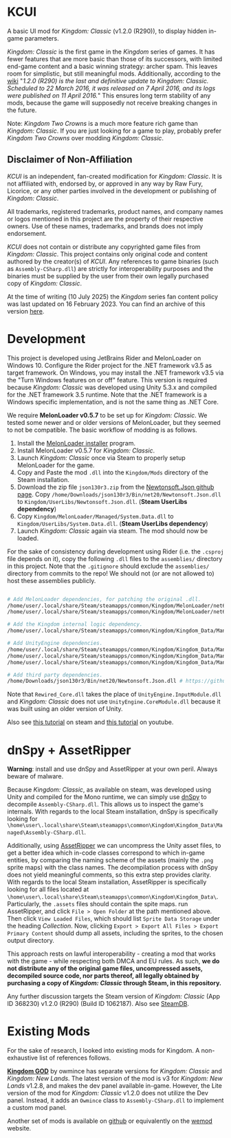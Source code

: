 # KCUI

A basic UI mod for *Kingdom: Classic* (v1.2.0 (R290)), to display hidden in-game parameters.

*Kingdom: Classic* is the first game in the *Kingdom* series of games. It has fewer features that are more basic than those of its successors, with limited end-game content and a basic winning strategy: archer spam. This leaves room for simplistic, but still meaningful mods. Additionally, according to the [wiki](https://kingdomthegame.fandom.com/wiki/Patch_notes_for_Classic) "*1.2.0 (R290) is the last and definitive update to Kingdom: Classic. Scheduled to 22 March 2016, it was released on 7 April 2016, and its logs were published on 11 April 2016.*" This ensures long term stability of any mods, because the game will supposedly not receive breaking changes in the future.

Note: *Kingdom Two Crowns* is a much more feature rich game than *Kingdom: Classic*. If you are just looking for a game to play, probably prefer *Kingdom Two Crowns* over modding *Kingdom: Classic*.

## Disclaimer of Non-Affiliation

*KCUI* is an independent, fan-created modification for *Kingdom: Classic*. It is not affiliated with, endorsed by, or approved in any way by Raw Fury, Licorice, or any other parties involved in the development or publishing of *Kingdom: Classic*.

All trademarks, registered trademarks, product names, and company names or logos mentioned in this project are the property of their respective owners. Use of these names, trademarks, and brands does not imply endorsement.

*KCUI* does not contain or distribute any copyrighted game files from *Kingdom: Classic*. This project contains only original code and content authored by the creator(s) of *KCUI*. Any references to game binaries (such as `Assembly-CSharp.dll`) are strictly for interoperability purposes and the binaries must be supplied by the user from their own legally purchased copy of *Kingdom: Classic*.

At the time of writing (10 July 2025) the *Kingdom* series fan content policy was last updated on 16 February 2023.
You can find an archive of this version [here](https://web.archive.org/web/20250620160343/https://www.kingdomthegame.com/fancontentpolicy).

# Development

This project is developed using JetBrains Rider and MelonLoader on Windows 10. Configure the Rider project for the .NET framework v3.5 as target framework.
On Windows, you may install the .NET framework v3.5 via the "Turn Windows features on or off" feature. 
This version is required because *Kingdom: Classic* was developed using Unity 5.3.x and compiled for the .NET framework 3.5 runtime.
Note that the .NET framework is a Windows specific implementation, and is not the same thing as .NET Core.

We require **MelonLoader v0.5.7** to be set up for *Kingdom: Classic*. We tested some newer and or older versions of MelonLoader, but they seemed to not be compatible.
The basic workflow of modding is as follows.
1. Install the [MelonLoader installer](https://melonwiki.xyz/#/?id=automated-installation) program.
1. Install MelonLoader v0.5.7 for *Kingdom: Classic*.
1. Launch *Kingdom: Classic* once via Steam to properly setup MelonLoader for the game.
1. Copy and Paste the mod `.dll` into the `Kingdom/Mods` directory of the Steam installation.
1. Download the zip file `json130r3.zip` from the [Newtonsoft.Json github page](https://github.com/JamesNK/Newtonsoft.Json/releases/tag/13.0.3). Copy `/home/Downloads/json130r3/Bin/net20/Newtonsoft.Json.dll` to `Kingdom/UserLibs/Newtonsoft.Json.dll`. (**Steam UserLibs dependency**)
1. Copy `Kingdom/MelonLoader/Managed/System.Data.dll` to `Kingdom/UserLibs/System.Data.dll`. (**Steam UserLibs dependency**)
1. Launch *Kingdom: Classic* again via steam. The mod should now be loaded.

For the sake of consistency during development using Rider (i.e. the `.csproj` file depends on it),
copy the following `.dll` files to the `assemblies/` directory in this project.
Note that the `.gitignore` should exclude the `assemblies/` directory from commits to the repo!
We should not (or are not allowed to) host these assemblies publicly.
```bash

# Add MelonLoader dependencies, for patching the original .dll.
/home/user/.local/share/Steam/steamapps/common/Kingdom/MelonLoader/net6/MelonLoader.dll
/home/user/.local/share/Steam/steamapps/common/Kingdom/MelonLoader/net6/0Harmony.dll

# Add the Kingdom internal logic dependency.
/home/user/.local/share/Steam/steamapps/common/Kingdom/Kingdom_Data/Managed/Assembly-CSharp.dll

# Add UnityEngine dependencies.
/home/user/.local/share/Steam/steamapps/common/Kingdom/Kingdom_Data/Managed/UnityEngine.dll
/home/user/.local/share/Steam/steamapps/common/Kingdom/Kingdom_Data/Managed/UnityEngine-UI.dll
/home/user/.local/share/Steam/steamapps/common/Kingdom/Kingdom_Data/Managed/Rewired_Core.dll

# Add third party dependencies.
/home/Downloads/json130r3/Bin/net20/Newtonsoft.Json.dll # https://github.com/JamesNK/Newtonsoft.Json/releases/tag/13.0.3
```
Note that `Rewired_Core.dll` takes the place of `UnityEngine.InputModule.dll` and *Kingdom: Classic* does not use `UnityEngine.CoreModule.dll` because it was built using an older version of Unity.

Also see [this tutorial](https://steamcommunity.com/sharedfiles/filedetails/?id=2968763665) on steam and [this tutorial](https://www.youtube.com/watch?v=_8B80owys4w) on youtube.

# dnSpy + AssetRipper

**Warning**: install and use dnSpy and AssetRipper at your own peril. Always beware of malware.

Because *Kingdom: Classic*, as available on steam, was developed using Unity and compiled for the Mono runtime, we can simply use [dnSpy](https://github.com/dnSpy/dnSpy) to decompile `Assembly-CSharp.dll`. This allows us to inspect the game's internals. With regards to the local Steam installation, dnSpy is specifically looking for `\home\user\.local\share\Steam\steamapps\common\Kingdom\Kingdom_Data\Managed\Assembly-CSharp.dll`.

Additionally, using [AssetRipper](https://github.com/AssetRipper/AssetRipper) we can uncompress the Unity asset files, to get a better idea which in-code classes correspond to which in-game entities, by comparing the naming scheme of the assets (mainly the `.png` sprite maps) with the class names. The decompilation process with dnSpy does not yield meaningful comments, so this extra step provides clarity. With regards to the local Steam installation, AssetRipper is specifically looking for all files located at `\home\user\.local\share\Steam\steamapps\common\Kingdom\Kingdom_Data\`. Particularly, the `.assets` files should contain the spite maps. run AssetRipper, and click `File > Open Folder` at the path mentioned above. Then click `View Loaded Files`, which should list `Sprite Data Storage` under the heading *Collection*. Now, clicking `Export > Export All Files > Export Primary Content` should dump all assets, including the sprites, to the chosen output directory.

This approach rests on lawful interoperability - creating a mod that works with the game - while respecting both DMCA and EU rules. As such, **we do not distribute any of the original game files, uncompressed assets, decompiled source code, nor parts thereof, all legally obtained by purchasing a copy of *Kingdom: Classic* through Steam, in this repository.**

Any further discussion targets the Steam version of *Kingdom: Classic* (App ID 368230) v1.2.0 (R290) (Build ID 1062187). Also see [SteamDB](https://steamdb.info/app/368230/patchnotes/).

# Existing Mods

For the sake of research, I looked into existing mods for Kingdom. A non-exhaustive list of references follows.

**[Kingdom GOD](https://owmince.com/kingdom-god/)** by owmince has separate versions for *Kingdom: Classic* and *Kingdom: New Lands*. The latest version of the mod is v3 for *Kingdom: New Lands* v1.2.8, and makes the dev panel available in-game. However, the Lite version of the mod for *Kingdom: Classic* v1.2.0 does not utilize the Dev panel. Instead, it adds an `Owmince` class to `Assembly-CSharp.dll` to implement a custom mod panel.

Another set of mods is available on [github](https://github.com/brooklinymym279/Kingdom-mods-experience-points) or equivalently on the [wemod](https://www.wemod.com/cheats/kingdom-classic-trainers) website.
